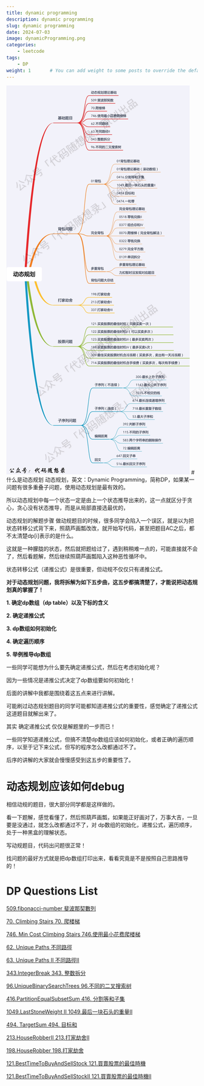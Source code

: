 ```yaml
---
title: dynamic programming
description: dynamic programming
slug: dynamic programming
date: 2024-07-03
image: dynamicProgramming.png
categories:
    - leetcode
tags:
    - DP
weight: 1       # You can add weight to some posts to override the default sorting (date descending)
---
```


<img src="./dp.jpg" alt="動態規劃">
# 什么是动态规划
动态规划，英文：Dynamic Programming，简称DP，如果某一问题有很多重叠子问题，使用动态规划是最有效的。

所以动态规划中每一个状态一定是由上一个状态推导出来的，这一点就区分于贪心，贪心没有状态推导，而是从局部直接选最优的，

动态规划的解题步骤
做动规题目的时候，很多同学会陷入一个误区，就是以为把状态转移公式背下来，照葫芦画瓢改改，就开始写代码，甚至把题目AC之后，都不太清楚dp[i]表示的是什么。

这就是一种朦胧的状态，然后就把题给过了，遇到稍稍难一点的，可能直接就不会了，然后看题解，然后继续照葫芦画瓢陷入这种恶性循环中。

状态转移公式（递推公式）是很重要，但动规不仅仅只有递推公式。

**对于动态规划问题，我将拆解为如下五步曲，这五步都搞清楚了，才能说把动态规划真的掌握了！**

**1. 确定dp数组（dp table）以及下标的含义**

**2. 确定递推公式**

**3. dp数组如何初始化**

**4. 确定遍历顺序**

**5. 举例推导dp数组**
   
一些同学可能想为什么要先确定递推公式，然后在考虑初始化呢？

因为一些情况是递推公式决定了dp数组要如何初始化！

后面的讲解中我都是围绕着这五点来进行讲解。

可能刷过动态规划题目的同学可能都知道递推公式的重要性，感觉确定了递推公式这道题目就解出来了。

其实 确定递推公式 仅仅是解题里的一步而已！

一些同学知道递推公式，但搞不清楚dp数组应该如何初始化，或者正确的遍历顺序，以至于记下来公式，但写的程序怎么改都通过不了。

后序的讲解的大家就会慢慢感受到这五步的重要性了。

# 动态规划应该如何debug
相信动规的题目，很大部分同学都是这样做的。

看一下题解，感觉看懂了，然后照葫芦画瓢，如果能正好画对了，万事大吉，一旦要是没通过，就怎么改都通过不了，对 dp数组的初始化，递推公式，遍历顺序，处于一种黑盒的理解状态。

写动规题目，代码出问题很正常！

找问题的最好方式就是把dp数组打印出来，看看究竟是不是按照自己思路推导的！

# DP Questions List
[509.fibonacci-number 斐波那契數列](https://kris0325.github.io/p/509.-fibonacci-number/)

[70. Climbing Stairs 70. 爬楼梯](https://kris0325.github.io/p/70.-climbing-stairs/)

[746. Min Cost Climbing Stairs 746.使用最小花费爬楼梯](https://kris0325.github.io/p/746.-min-cost-climbing-stairs/)

[62. Unique Paths 不同路徑 ](https://kris0325.github.io/p/62.-unique-paths/)

[63. Unique Paths II 不同路徑II ](https://kris0325.github.io/p/63.-unique-paths-ii/)

[343.IntegerBreak 343. 整数拆分](https://kris0325.github.io/p/343.-integerbreak/)

[96.UniqueBinarySearchTrees 96.不同的二叉搜索树](https://kris0325.github.io/p/96.uniquebinarysearchtrees/)

[416.PartitionEqualSubsetSum 416. 分割等和子集](https://kris0325.github.io/p/416.partitionequalsubsetsum/)

[1049.LastStoneWeight II 1049.最后一块石头的重量II](https://kris0325.github.io/p/1049.laststoneweight-ii/)

[494. TargetSum 494. 目标和](https://kris0325.github.io/p/494.-targetsum/)

[213.HouseRobberII 213.打家劫舍II](https://kris0325.github.io/p/213.HouseRobberII)

[198.HouseRobber 198.打家劫舍](https://kris0325.github.io/p/198.HouseRobber)

[121.BestTimeToBuyAndSellStock 121.買賣股票的最佳時機](https://kris0325.github.io/p/494.-targetsum/121.BestTimeToBuyAndSellStock)

[121.BestTimeToBuyAndSellStockII 121.買賣股票的最佳時機II](https://kris0325.github.io/p/122.BestTimeToBuyAndSellStockII)



